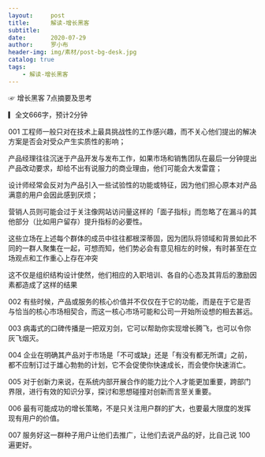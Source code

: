 ```yaml
---
layout:     post
title:      解读-增长黑客
subtitle:   
date:       2020-07-29
author:     罗小布
header-img: img/素材/post-bg-desk.jpg
catalog: true
tags:
    - 解读-增长黑客
---
```


☞ 增长黑客 7点摘要及思考

▎全文666字，预计2分钟

001 工程师一般只对在技术上最具挑战性的工作感兴趣，而不关心他们提出的解决方案是否会对受众产生实质性的影响；

产品经理往往沉迷于产品开发与发布工作，如果市场和销售团队在最后一分钟提出产品改动要求，却给不出有说服力的商业理由，他们可能会大发雷霆；

设计师经常会反对为产品引入一些试验性的功能或特征，因为他们担心原本对产品满意的用户会因此感到厌烦；

营销人员则可能会过于关注像网站访问量这样的「面子指标」而忽略了在漏斗的其他部分（比如用户留存）提升指标的必要性。

这些立场在上述每个群体的成员中往往都根深蒂固，因为团队将领域和背景如此不同的一群人聚集在一起，可想而知，他们势必会有意见相左的时候，有时甚至在立场观点和工作重心上存在冲突

这不仅是组织结构设计使然，他们相应的入职培训、各自的心态及其背后的激励因素都造成了这样的结果

002 有些时候，产品或服务的核心价值并不仅仅在于它的功能，而是在于它是否与恰当的核心市场相契合，而这一核心市场可能和公司一开始所设想的相去甚远。

003 病毒式的口碑传播是一把双刃剑，它可以帮助你实现增长腾飞，也可以令你灰飞烟灭。

004 企业在明确其产品对于市场是「不可或缺」还是「有没有都无所谓」之前，都不应制订过于雄心勃勃的计划，它不会促使你快速成长，而会使你快速消亡。

005 对于创新力来说，在系统内部开展合作的能力比个人才能更加重要，跨部门界限，进行有效的知识分享，探讨和思想碰撞对创新而言至关重要。

006 最有可能成功的增长策略，不是只关注用户群的扩大，也要最大限度的发挥现有用户的价值。

007 服务好这一群种子用户让他们去推广，让他们去说产品的好，比自己说 100 遍更好。